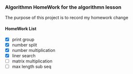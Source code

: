 ### Algorithmn HomeWork for the algorithmn lesson

The purpose of this project is to record my homework change

#### HomeWork List 

- [x] print group
- [x] number split
- [x] number multiplication
- [x] liner search
- [ ] matrix multiplication
- [ ] max length sub seq